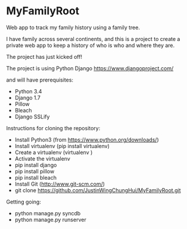MyFamilyRoot
============

Web app to track my family history using a family tree.

I have family across several continents, and this is a project to create a private web app to keep a history of who is who and where they are.

The project has just kicked off!

The project is using Python Django 
https://www.djangoproject.com/

and will have prerequisites:
- Python 3.4
- Django 1.7
- Pillow
- Bleach
- Django SSLify


Instructions for cloning the repository:
 - Install Python3 (from https://www.python.org/downloads/)
 - Install virtualenv (pip install virtualenv)
 - Create a virtualenv (virtualenv <name>)
 - Activate the virtualenv
 - pip install django
 - pip install pillow
 - pip install bleach
 - Install Git (http://www.git-scm.com/)
 - git clone https://github.com/JustinWingChungHui/MyFamilyRoot.git

Getting going:
 - python manage.py syncdb
 - python manage.py runserver
